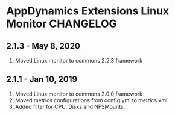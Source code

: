 # AppDynamics Extensions Linux Monitor CHANGELOG

## 2.1.3 - May 8, 2020
1. Moved Linux monitor to commons 2.2.3 framework

## 2.1.1 - Jan 10, 2019
1. Moved Linux monitor to commons 2.0.0 framework
2. Moved metrics configurations from config.yml to metrics.xml
3. Added filter for CPU, Disks and NFSMounts.